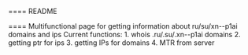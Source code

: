 ====
README

====
  Multifunctional page for getting information about ru/su/xn--p1ai domains and ips
   Current functions: 
     1. whois .ru/.su/.xn--p1ai domains
     2. getting ptr for ips
     3. getting IPs for domains
     4. MTR from server

